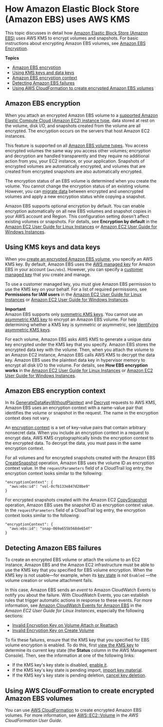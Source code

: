 # How Amazon Elastic Block Store \(Amazon EBS\) uses AWS KMS<a name="services-ebs"></a>

This topic discusses in detail how [Amazon Elastic Block Store \(Amazon EBS\)](https://docs.aws.amazon.com/AWSEC2/latest/UserGuide/AmazonEBS.html) uses AWS KMS to encrypt volumes and snapshots\. For basic instructions about encrypting Amazon EBS volumes, see [Amazon EBS Encryption](https://docs.aws.amazon.com/AWSEC2/latest/UserGuide/EBSEncryption.html)\.

**Topics**
+ [Amazon EBS encryption](#ebs-encrypt)
+ [Using KMS keys and data keys](#ebs-cmk)
+ [Amazon EBS encryption context](#ebs-encryption-context)
+ [Detecting Amazon EBS failures](#ebs-failures)
+ [Using AWS CloudFormation to create encrypted Amazon EBS volumes](#ebs-encryption-using-cloudformation)

## Amazon EBS encryption<a name="ebs-encrypt"></a>

When you attach an encrypted Amazon EBS volume to a [supported Amazon Elastic Compute Cloud \(Amazon EC2\) instance type](https://docs.aws.amazon.com/AWSEC2/latest/UserGuide/EBSEncryption.html#EBSEncryption_supported_instances), data stored at rest on the volume, disk I/O, and snapshots created from the volume are all encrypted\. The encryption occurs on the servers that host Amazon EC2 instances\.

This feature is supported on all [Amazon EBS volume types](https://docs.aws.amazon.com/AWSEC2/latest/UserGuide/EBSVolumeTypes.html)\. You access encrypted volumes the same way you access other volumes; encryption and decryption are handled transparently and they require no additional action from you, your EC2 instance, or your application\. Snapshots of encrypted volumes are automatically encrypted, and volumes that are created from encrypted snapshots are also automatically encrypted\.

The encryption status of an EBS volume is determined when you create the volume\. You cannot change the encryption status of an existing volume\. However, you can [migrate data](https://docs.aws.amazon.com/AWSEC2/latest/UserGuide/EBSEncryption.html#EBSEncryption_considerations) between encrypted and unencrypted volumes and apply a new encryption status while copying a snapshot\.

Amazon EBS supports optional encryption by default\. You can enable encryption automatically on all new EBS volumes and snapshot copies in your AWS account and Region\. This configuration setting doesn't affect existing volumes or snapshots\. For details, see **Encryption by default** in the [Amazon EC2 User Guide for Linux Instances](https://docs.aws.amazon.com/AWSEC2/latest/UserGuide/EBSEncryption.html#encryption-by-default) or [Amazon EC2 User Guide for Windows Instances](https://docs.aws.amazon.com/AWSEC2/latest/WindowsGuide/EBSEncryption.html#encryption-by-default)\.

## Using KMS keys and data keys<a name="ebs-cmk"></a>

When you [create an encrypted Amazon EBS volume](https://docs.aws.amazon.com/AWSEC2/latest/UserGuide/ebs-creating-volume.html), you specify an AWS KMS key\. By default, Amazon EBS uses the [AWS managed key](concepts.md#aws-managed-cmk) for Amazon EBS in your account \(`aws/ebs`\)\. However, you can specify a [customer managed key](concepts.md#customer-cmk) that you create and manage\. 

To use a customer managed key, you must give Amazon EBS permission to use the KMS key on your behalf\. For a list of required permissions, see **Permissions for IAM users** in the [Amazon EC2 User Guide for Linux Instances](https://docs.aws.amazon.com/AWSEC2/latest/UserGuide/EBSEncryption.html#ebs-encryption-permissions) or [Amazon EC2 User Guide for Windows Instances](https://docs.aws.amazon.com/AWSEC2/latest/WindowsGuide/EBSEncryption.html#ebs-encryption-permissions)\.

**Important**  
Amazon EBS supports only [symmetric KMS keys](concepts.md#symmetric-cmks)\. You cannot use an [asymmetric KMS key](symmetric-asymmetric.md#asymmetric-cmks) to encrypt an Amazon EBS volume\. For help determining whether a KMS key is symmetric or asymmetric, see [Identifying asymmetric KMS keys](find-symm-asymm.md)\.

For each volume, Amazon EBS asks AWS KMS to generate a unique data key encrypted under the KMS key that you specify\. Amazon EBS stores the encrypted data key with the volume\. Then, when you attach the volume to an Amazon EC2 instance, Amazon EBS calls AWS KMS to decrypt the data key\. Amazon EBS uses the plaintext data key in hypervisor memory to encrypt all disk I/O to the volume\. For details, see **How EBS encryption works** in the [Amazon EC2 User Guide for Linux Instances](https://docs.aws.amazon.com/AWSEC2/latest/UserGuide/EBSEncryption.html#how-ebs-encryption-works) or [Amazon EC2 User Guide for Windows Instances](https://docs.aws.amazon.com/AWSEC2/latest/WindowsGuide/EBSEncryption.html#how-ebs-encryption-works)\.

## Amazon EBS encryption context<a name="ebs-encryption-context"></a>

In its [GenerateDataKeyWithoutPlaintext](https://docs.aws.amazon.com/kms/latest/APIReference/API_GenerateDataKey.html) and [Decrypt](https://docs.aws.amazon.com/kms/latest/APIReference/API_Decrypt.html) requests to AWS KMS, Amazon EBS uses an encryption context with a name\-value pair that identifies the volume or snapshot in the request\. The name in the encryption context does not vary\.

An [encryption context](concepts.md#encrypt_context) is a set of key–value pairs that contain arbitrary nonsecret data\. When you include an encryption context in a request to encrypt data, AWS KMS cryptographically binds the encryption context to the encrypted data\. To decrypt the data, you must pass in the same encryption context\.

For all volumes and for encrypted snapshots created with the Amazon EBS [CreateSnapshot](https://docs.aws.amazon.com/AWSEC2/latest/APIReference/API_CreateSnapshot.html) operation, Amazon EBS uses the volume ID as encryption context value\. In the `requestParameters` field of a CloudTrail log entry, the encryption context looks similar to the following:

```
"encryptionContext": {
  "aws:ebs:id": "vol-0cfb133e847d28be9"
}
```

For encrypted snapshots created with the Amazon EC2 [CopySnapshot](https://docs.aws.amazon.com/AWSEC2/latest/APIReference/API_CopySnapshot.html) operation, Amazon EBS uses the snapshot ID as encryption context value\. In the `requestParameters` field of a CloudTrail log entry, the encryption context looks similar to the following:

```
"encryptionContext": {
  "aws:ebs:id": "snap-069a655b568de654f"
}
```

## Detecting Amazon EBS failures<a name="ebs-failures"></a>

To create an encrypted EBS volume or attach the volume to an EC2 instance, Amazon EBS and the Amazon EC2 infrastructure must be able to use the KMS key that you specified for EBS volume encryption\. When the KMS key is not usable—for example, when its [key state](key-state.md) is not `Enabled` —the volume creation or volume attachment fails\.

 In this case, Amazon EBS sends an *event* to Amazon CloudWatch Events to notify you about the failure\. With CloudWatch Events, you can establish rules that trigger automatic actions in response to these events\. For more information, see [Amazon CloudWatch Events for Amazon EBS](https://docs.aws.amazon.com/AWSEC2/latest/UserGuide/ebs-cloud-watch-events.html) in the *Amazon EC2 User Guide for Linux Instances*, especially the following sections:
+ [Invalid Encryption Key on Volume Attach or Reattach](https://docs.aws.amazon.com/AWSEC2/latest/UserGuide/ebs-cloud-watch-events.html#attach-fail-key)
+ [Invalid Encryption Key on Create Volume](https://docs.aws.amazon.com/AWSEC2/latest/UserGuide/ebs-cloud-watch-events.html#create-fail-key)

To fix these failures, ensure that the KMS key that you specified for EBS volume encryption is enabled\. To do this, first [view the KMS key](viewing-keys.md) to determine its current key state \(the **Status** column in the AWS Management Console\)\. Then, see the information at one of the following links:
+ If the KMS key's key state is disabled, [enable it](enabling-keys.md)\.
+ If the KMS key's key state is pending import, [import key material](importing-keys.md#importing-keys-overview)\.
+ If the KMS key's key state is pending deletion, [cancel key deletion](deleting-keys.md#deleting-keys-scheduling-key-deletion)\.

## Using AWS CloudFormation to create encrypted Amazon EBS volumes<a name="ebs-encryption-using-cloudformation"></a>

You can use [AWS CloudFormation](https://aws.amazon.com/cloudformation/) to create encrypted Amazon EBS volumes\. For more information, see [AWS::EC2::Volume](https://docs.aws.amazon.com/AWSCloudFormation/latest/UserGuide/aws-properties-ec2-ebs-volume.html) in the *AWS CloudFormation User Guide*\.